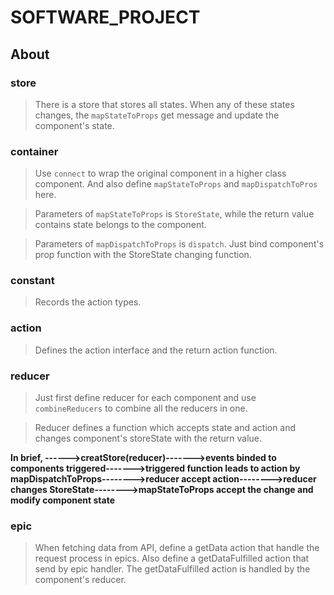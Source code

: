 # SOFTWARE_PROJECT

## About

### store
> There is a store that stores all states. When any of these states changes, the `mapStateToProps` get message and update the component's state.

### container
> Use `connect` to wrap the original component in a higher class component. And also define `mapStateToProps` and `mapDispatchToPros` here.

> Parameters of `mapStateToProps` is `StoreState`, while the return value contains state belongs to the component.

> Parameters of `mapDispatchToProps` is `dispatch`. Just bind component's prop function with the StoreState changing function.

### constant
> Records the action types.

### action
> Defines the action interface and the return action function.

### reducer
> Just first define reducer for each component and use `combineReducers` to combine all the reducers in one. 

> Reducer defines a function which accepts state and action and changes component's storeState with the return value.

**In brief, ------>creatStore(reducer)------->events binded to components triggered------->triggered function leads to action by mapDispatchToProps-------->reducer accept action-------->reducer changes StoreState-------->mapStateToProps accept the change and modify component state**

### epic
> When fetching data from API, define a getData action that handle the request process in epics. Also define a getDataFulfilled action that send by epic handler. The getDataFulfilled action is handled by the component's reducer.